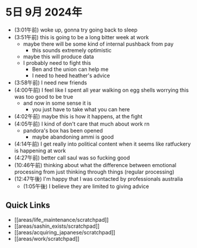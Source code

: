 # 5日 9月 2024年
- (3:01午前) woke up, gonna try going back to sleep
- (3:51午前) this is going to be a long bitter week at work
  - maybe there will be some kind of internal pushback from pay
    - this sounds extremely optimistic
  - maybe this will produce data
  - I probably need to fight this
    - Ben and the union can help me
    - I need to heed heather's advice
- (3:58午前) I need new friends
- (4:00午前) I feel like I spent all year walking on egg shells worrying this was too good to be true
  - and now in some sense it is
    - you just have to take what you can here
- (4:02午前) maybe this is how it happens, at the fight
- (4:05午前) I kind of don't care that much about work rn
  - pandora's box has been opened
    - maybe abandoning ammi is good
- (4:14午前) I get really into political content when it seems like ratfuckery is happening at work
- (4:27午前) better call saul was so fucking good
- (10:46午前) thinking about what the difference between emotional processing from just thinking through things (regular processing)
- (12:47午後) I'm happy that I was contacted by professionals australia
  - (1:05午後) I believe they are limited to giving advice










 



## Quick Links
- [[areas/life_maintenance/scratchpad]]
- [[areas/sashin_exists/scratchpad]]
- [[areas/acquiring_japanese/scratchpad]]
- [[areas/work/scratchpad]]
